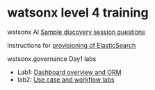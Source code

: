# watsonx level 4 training
watsonx AI [Sample discovery session questions](Sample_Discovery_Session_Questions.docx)

Instructions for [provisioning of ElasticSearch](Provisioning_watsonx_Discovery.docx)

watsonx.governance Day1 labs
- Lab1:  [Dashboard overview and ORM](lab1_watsonx.gov_overview_orm.zip)
- lab2: [Use case and workflow labs](lab2_watsonx.gov_usecase_workflows.zip)
